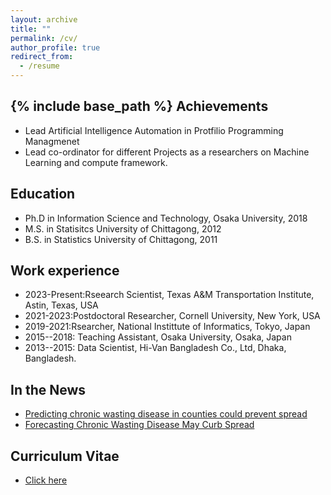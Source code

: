 ```yaml
---
layout: archive
title: ""
permalink: /cv/
author_profile: true
redirect_from:
  - /resume
---
```

{% include base_path %}
Achievements
------
* Lead Artificial Intelligence Automation in Protfilio Programming Managmenet 
* Lead co-ordinator for different Projects as a researchers on Machine Learning and compute framework. 

Education
------
* Ph.D in Information Science and Technology, Osaka University, 2018
* M.S. in Statisitcs University of Chittagong, 2012
* B.S. in Statistics University of Chittagong, 2011

Work experience
------
* 2023-Present:Rseearch Scientist, Texas A&M Transportation Institute, Astin, Texas, USA
* 2021-2023:Postdoctoral Researcher, Cornell University, New York, USA 
* 2019-2021:Rsearcher, National Instittute of Informatics, Tokyo, Japan
* 2015--2018: Teaching Assistant, Osaka University, Osaka, Japan
* 2013--2015: Data Scientist, Hi-Van Bangladesh Co., Ltd, Dhaka, Bangladesh.

In the News
------
* [Predicting chronic wasting disease in counties could prevent spread](https://news.cornell.edu/stories/2024/06/predicting-chronic-wasting-disease-counties-could-prevent-spread)
* [Forecasting Chronic Wasting Disease May Curb Spread](https://greatlakesecho.org/2024/08/23/michigan-is-part-of-multi-state-effort-to-track-chronic-wasting-disease/)

  
Curriculum Vitae
------
* [Click here](https://sohel10.github.io/files/sohel_CV_10_25.pdf)






